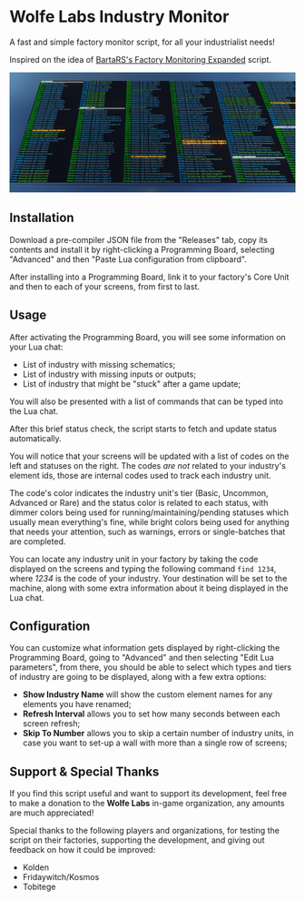 # Wolfe Labs Industry Monitor

A fast and simple factory monitor script, for all your industrialist needs!

Inspired on the idea of [BartaRS's Factory Monitoring Expanded](https://github.com/BartasRS/Factory-Monitoring-Expanded) script.

![](screenshot.png)

## Installation

Download a pre-compiler JSON file from the "Releases" tab, copy its contents and install it by right-clicking a Programming Board, selecting "Advanced" and then "Paste Lua configuration from clipboard".

After installing into a Programming Board, link it to your factory's Core Unit and then to each of your screens, from first to last.

## Usage

After activating the Programming Board, you will see some information on your Lua chat:
- List of industry with missing schematics;
- List of industry with missing inputs or outputs;
- List of industry that might be "stuck" after a game update;

You will also be presented with a list of commands that can be typed into the Lua chat.

After this brief status check, the script starts to fetch and update status automatically.

You will notice that your screens will be updated with a list of codes on the left and statuses on the right. The codes *are not* related to your industry's element ids, those are internal codes used to track each industry unit.

The code's color indicates the industry unit's tier (Basic, Uncommon, Advanced or Rare) and the status color is related to each status, with dimmer colors being used for running/maintaining/pending statuses which usually mean everything's fine, while bright colors being used for anything that needs your attention, such as warnings, errors or single-batches that are completed.

You can locate any industry unit in your factory by taking the code displayed on the screens and typing the following command `find 1234`, where *1234* is the code of your industry. Your destination will be set to the machine, along with some extra information about it being displayed in the Lua chat.

## Configuration

You can customize what information gets displayed by right-clicking the Programming Board, going to "Advanced" and then selecting "Edit Lua parameters", from there, you should be able to select which types and tiers of industry are going to be displayed, along with a few extra options:

- **Show Industry Name** will show the custom element names for any elements you have renamed;
- **Refresh Interval** allows you to set how many seconds between each screen refresh;
- **Skip To Number** allows you to skip a certain number of industry units, in case you want to set-up a wall with more than a single row of screens;

## Support & Special Thanks

If you find this script useful and want to support its development, feel free to make a donation to the **Wolfe Labs** in-game organization, any amounts are much appreciated!

Special thanks to the following players and organizations, for testing the script on their factories, supporting the development, and giving out feedback on how it could be improved:

- Kolden
- Fridaywitch/Kosmos
- Tobitege